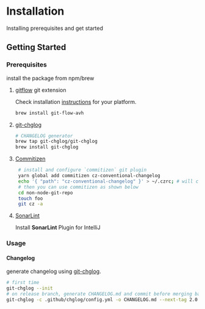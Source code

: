 # Installation

Installing prerequisites and get started

## Getting Started

### Prerequisites

install the package from npm/brew

1. [gitflow](https://github.com/petervanderdoes/gitflow-avh) git extension

   Check installation [instructions](https://github.com/petervanderdoes/gitflow-avh/wiki/Installation) for your
   platform.
    ```bash
    brew install git-flow-avh
    ```

1. [git-chglog](https://github.com/git-chglog/git-chglog)

    ```bash
    # CHANGELOG generator
    brew tap git-chglog/git-chglog
    brew install git-chglog
    ```

1. [Commitizen](http://commitizen.github.io/cz-cli/)

    ```bash
     # install and configure `commitizen` git plugin
     yarn global add commitizen cz-conventional-changelog
     echo '{ "path": "cz-conventional-changelog" }' > ~/.czrc; # will create .czrc
     # then you can use commitizen as shown below
     cd non-node-git-repo
     touch foo
     git cz -a
    ```
1. [SonarLint]()

   Install **SonarLint** Plugin for IntelliJ

### Usage

#### Changelog

generate changelog using [git-chglog](https://github.com/git-chglog/git-chglog).

```bash
# first time
git-chglog --init
# on release branch, generate CHANGELOG.md and commit before merging back to develop & main.
git-chglog -c .github/chglog/config.yml -o CHANGELOG.md --next-tag 2.0.0
```
